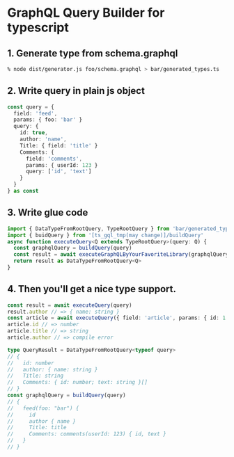 # GraphQL Query Builder for typescript

## 1. Generate type from schema.graphql
```sh
% node dist/generator.js foo/schema.graphql > bar/generated_types.ts
```

## 2. Write query in plain js object
```ts
const query = {
  field: 'feed',
  params: { foo: 'bar' }
  query: {
    id: true,
    author: 'name',
    Title: { field: 'title' }
    Comments: {
      field: 'comments',
      params: { userId: 123 }
      query: ['id', 'text']
    }
  }
} as const
```

## 3. Write glue code
```ts
import { DataTypeFromRootQuery, TypeRootQuery } from 'bar/generated_types'
import { buidQuery } from '[ts_gql_tmp(may change)]/buildQuery'
async function executeQuery<Q extends TypeRootQuery>(query: Q) {
  const graphqlQuery = buildQuery(query)
  const result = await executeGraphQLByYourFavoriteLibrary(graphqlQuery)
  return result as DataTypeFromRootQuery<Q>
}
```
## 4. Then you'll get a nice type support.
```ts
const result = await executeQuery(query)
result.author // => { name: string }
const article = await executeQuery({ field: 'article', params: { id: 1 }, query: ['id', 'title'])
article.id // => number
article.title // => string
article.author // => compile error
```

```ts
type QueryResult = DataTypeFromRootQuery<typeof query>
// {
//   id: number
//   author: { name: string }
//   Title: string
//   Comments: { id: number; text: string }[]
// }
const graphqlQuery = buildQuery(query)
// {
//   feed(foo: "bar") {
//     id
//     author { name }
//     Title: title
//     Comments: comments(userId: 123) { id, text }
//   }
// }
```
